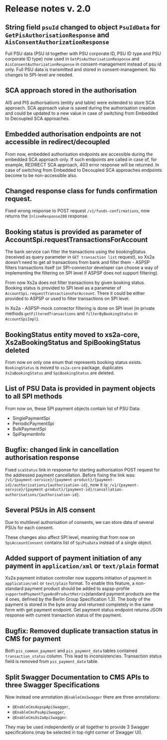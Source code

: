 # Release notes v. 2.0

## String field `psuId` changed to object `PsuIdData` for `GetPisAuthorisationResponse` and `AisConsentAuthorizationResponse`      

Full PSU data (PSU Id together with PSU corporate ID, PSU ID type and PSU corporate ID type) now used in `GetPisAuthorisationResponse` and `AisConsentAuthorizationResponse`
in consent-management instead of psu id only. Full PSU data is transmitted and stored in consent-management. No changes to SPI-level are needed.

## SCA approach stored in the authorisation

AIS and PIS authorisations (entity and table) were extended to store SCA approach. 
SCA approach value is saved during the authorisation creation and could be updated to a new value in case of switching from Embedded to Decoupled SCA approaches.

## Embedded authorisation endpoints are not accessible in redirect/decoupled

From now, embedded authorisation endpoints are accessible during the embedded SCA approach only.
If such endpoints are called in case of, for example, REDIRECT SCA approach, 403 error response will be returned.
In case of switching from Embedded to Decoupled SCA approaches endpoints become to be non-accessible also.

## Changed response class for funds confirmation request.

Fixed wrong response to POST request `/v1/funds-confirmations`, now returns the `InlineResponse200` response.

## Booking status is provided as parameter of AccountSpi.requestTransactionsForAccount

The bank service can filter the transactions using the bookingStatus (received as query parameter in `GET transaction list` request),
so Xs2a doesn't need to get all transactions from bank and filter them - ASPSP filters transactions itself (or SPI-connector developer can
choose a way of implementing the filtering on SPI level if ASPSP does not support filtering).

From now Xs2a does not filter transactions by given booking status. Booking status is provided to SPI level as a parameter of 
`AccountSpi.requestTransactionsForAccount`. There it could be either provided to ASPSP or used to filter transactions on SPI level.

In Xs2a - ASPSP-mock connector filtering is done on SPI level (in private methods `getFilteredTransactions` and
`filterByBookingStatus` in `AccountSpiImpl`).

## BookingStatus entity moved to xs2a-core, Xs2aBookingStatus and SpiBookingStatus deleted

From now on only one enum that represents booking status exists. `BookingStatus` is moved to `xs2a-core` package, duplicates 
`Xs2aBookingStatus` and `SpiBookingStatus` are deleted.

## List of PSU Data is provided in payment objects to all SPI methods

From now on, these SPI payment objects contain list of PSU Data:
 - SinglePaymentSpi
 - PeriodicPaymentSpi
 - BulkPaymentSpi
 - SpiPaymentInfo

## Bugfix: changed link in cancellation authorisation response

Fixed `scaStatus` link in response for starting authorisation POST request for the addressed payment cancellation.
Before fixing the link was: `/v1/{payment-service}/{payment-product}/{payment-id}/authorisations/{authorisation-id}`,
now it is: `/v1/{payment-service}/{payment-product}/{payment-id}/cancellation-authorisations/{authorisation-id}`.

## Several PSUs in AIS consent
Due to multilevel authorisation of consents, we can store data of several PSUs for each consent.

These changes also affect SPI level, meaning that from now on `SpiAccountConsent` contains list of `SpiPsuData` instead of a single object.

## Added support of payment initiation of any payment in `application/xml` or `text/plain` format

Xs2a payment initiation controller now supports initiation of payment in `application/xml` or `text/plain` format.
To enable this feature, a non-standard payment product should be added to aspsp-profile `supportedPaymentTypeAndProductMatrix`(standard payment products are the 4 ones, defined by the Berlin Group Specification 1.3).
The body of the payment is stored in the byte array and returned completely in the same form with get payment endpoint.
Get payment status endpoint returns JSON response with current transaction status of the payment.

## Bugfix: Removed duplicate transaction status in CMS for payment

Both `pis_common_payment` and `pis_payment_data` tables contained `transaction_status` column. This lead to inconsistencies.
Transaction status field is removed from `pis_payment_data` table.

## Split Swagger Documentation to CMS APIs to three Swagger Specifications
Now instead one annotation `@EnableCmsSwagger` there are three annotations:
* `@EnableCmsAspspApiSwagger`,
* `@EnableCmsPsuApiSwagger`,
* `@EnableCmsXs2aApiSwagger`.

They may be used independently or all together to provide 3 Swagger specifications (may be selected in top right corner of Swagger UI).

